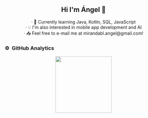 <div align="center">
<h2 algin="center">Hi I'm Ángel 👋</h1>
<p> 
· 🌱  Currently learning Java, Kotlin, SQL, JavaScript <br>
· 💡  I'm also interested in mobile app development and AI <br>
· 📥  Feel free to e-mail me at mirandabl.angel@gmail.com!
</p>
</div>

<!--
**Angelmbx/Angelmbx** is a ✨ _special_ ✨ repository because its `README.md` (this file) appears on your GitHub profile.

### Here are some ideas to get you started:



-->

### ⚙️ &nbsp;GitHub Analytics

<p align="center">
<a href="https://github.com/Angelmbx">
    <img height="180em" src="https://github-readme-stats-eight-theta.vercel.app/api/top-langs/?username=Angelmbx&layout=compact&langs_count=8&theme=algolia"/>
</a>
  
</p>
